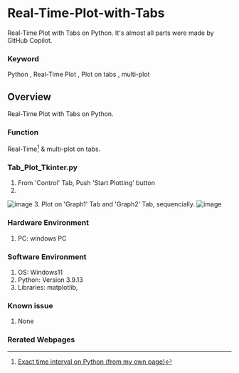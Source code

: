 # Real-Time-Plot-with-Tabs
Real-Time Plot with Tabs on Python. It's almost all parts were made by GitHub Copilot.

### Keyword
Python , Real-Time Plot , Plot on tabs , multi-plot

## Overview
Real-Time Plot with Tabs on Python.

### Function
Real-Time[^1] & multi-plot on tabs.

### Tab_Plot_Tkinter.py
1. From 'Control' Tab, Push 'Start Plotting' button
2. 
![image](https://github.com/user-attachments/assets/9ba036d5-686e-4a59-b9bd-923ae4d34c06)
3. Plot on 'Graph1' Tab and 'Graph2' Tab, sequencially.
![image](https://github.com/user-attachments/assets/49489af3-0c0c-4bf5-86c0-19d6ecc3d725)



### Hardware Environment
 1. PC: windows PC
     
### Software Environment
  1. OS: Windows11
  2. Python: Version 3.9.13
  3. Libraries: matplotlib, 
     
### Known issue
  1. None
     
### Rerated Webpages
[^1]: [Exact time interval on Python (from my own page)](https://github.com/Its-OK-Wakamatsu-san/Exact_time_interval_using_-time.sleep-)

